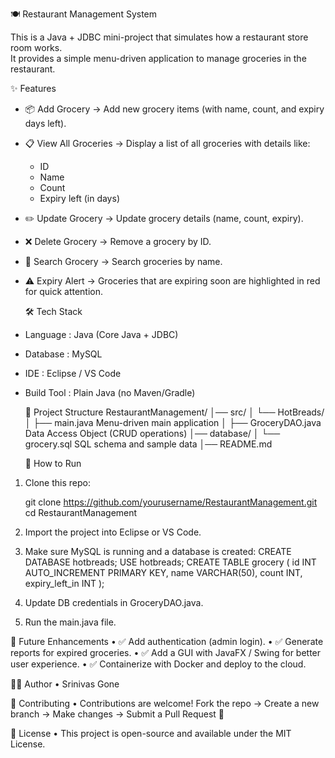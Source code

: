  🍽️ Restaurant Management System  

This is a  Java + JDBC mini-project  that simulates how a restaurant store room works.  
It provides a simple  menu-driven application  to manage groceries in the restaurant.  



   ✨ Features
- 📦  Add Grocery  → Add new grocery items (with name, count, and expiry days left).  
- 📋  View All Groceries  → Display a list of all groceries with details like:
  - ID  
  - Name  
  - Count  
  - Expiry left (in days)  
- ✏️  Update Grocery  → Update grocery details (name, count, expiry).  
- ❌  Delete Grocery  → Remove a grocery by ID.  
- 🔎  Search Grocery  → Search groceries by name.  
- ⚠️  Expiry Alert  → Groceries that are  expiring soon  are highlighted in  red  for quick attention.  



   🛠️ Tech Stack
-  Language : Java (Core Java + JDBC)  
-  Database : MySQL  
-  IDE : Eclipse / VS Code  
-  Build Tool : Plain Java (no Maven/Gradle)  



   📂 Project Structure
RestaurantManagement/
│── src/
│ └── HotBreads/
│ ├── main.java   Menu-driven main application
│ ├── GroceryDAO.java   Data Access Object (CRUD operations)
│── database/
│ └── grocery.sql   SQL schema and sample data
│── README.md



   🚀 How to Run
1. Clone this repo:
    
   git clone https://github.com/yourusername/RestaurantManagement.git
   cd RestaurantManagement

2.  Import the project into Eclipse or VS Code.
3.  Make sure MySQL is running and a database is created:
CREATE DATABASE hotbreads;
USE hotbreads;
CREATE TABLE grocery (
    id INT AUTO_INCREMENT PRIMARY KEY,
    name VARCHAR(50),
    count INT,
    expiry_left_in INT
);
4.  Update DB credentials in GroceryDAO.java.
5.  Run the main.java file.



📖 Future Enhancements
•	✅ Add authentication (admin login).
•	✅ Generate reports for expired groceries.
•	✅ Add a GUI with JavaFX / Swing for better user experience.
•	✅ Containerize with Docker and deploy to the cloud.

👨‍💻 Author
•	Srinivas Gone



🌟 Contributing
•	Contributions are welcome!
Fork the repo → Create a new branch → Make changes → Submit a Pull Request 🚀


📜 License
•	This project is open-source and available under the MIT License.



